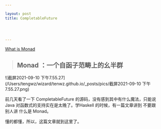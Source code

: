 ```yaml
---

layout: post
title: CompletableFuture




---
```










[What is Monad](https://stackoverflow.com/questions/44965/what-is-a-monad)



> ## Monad  ：一个自函子范畴上的幺半群





![截屏2021-09-10 下午7.55.27](/Users/tengwz/wizard/tenwz.github.io/_posts/pics/截屏2021-09-10 下午7.55.27.png)



前几天看了一下 CompletableFuture 的源码，没有感到其中有什么魔法，只能说 Java 对函数式的支持实在是太晚了。学Haskell 的时候，有一篇文章讲到 不要跟别人讲 什么是 Monad。

懂的都懂，所以，这篇文章就到这里了。